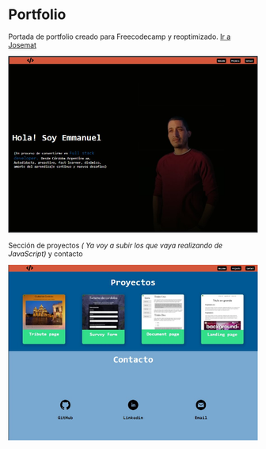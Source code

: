 <h1>Portfolio</h1>
<p>Portada de portfolio creado para Freecodecamp y reoptimizado. 
<a href="josemat.github.io" target="_blank">Ir a Josemat</p>
<img src="/Portada.jpg" alt="foto de portada de mi sitio web"></a>
<p>Sección de proyectos <em>( Ya voy a subir los que vaya realizando de JavaScript) </em> y contacto</p>
<a href="www.josemat.github.io" target="_blank">
<img src="/proYcon.jpg" alt="foto de secciones">

</a>
